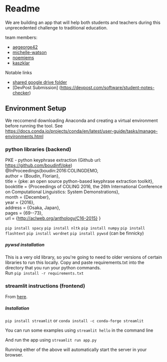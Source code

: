 # Readme

We are building an app that will help both students and teachers during this unprecedented challenge to traditional education. 

team members:

* [aegeorge42](https://github.com/aegeorge42)
* [michelle-watson](https://github.com/Michelle-Watson)
* [noemiems](https://github.com/noemiems)
* [kaszklar](https://github.com/kaszklar)



Notable links

* [shared google drive folder](https://drive.google.com/drive/u/1/folders/1gZ-yYVNB7FpIJpsBmniMmgcNEcc719Eh)
* [DevPost Submission] (https://devpost.com/software/student-notes-checker)

## Environment Setup
We reccomend downloading Anaconda and creating a virtual environment before running the tool.
See https://docs.conda.io/projects/conda/en/latest/user-guide/tasks/manage-environments.html

### python libraries (backend)

PKE - python keyphrase extraction (Github url: https://github.com/boudinfl/pke)
<br>@InProceedings{boudin:2016:COLINGDEMO,
<br>  author    = {Boudin, Florian},
<br>  title     = {pke: an open source python-based keyphrase extraction toolkit},
<br>  booktitle = {Proceedings of COLING 2016, the 26th International Conference on Computational Linguistics: System Demonstrations},
<br>  month     = {December},
<br>  year      = {2016},
<br>  address   = {Osaka, Japan},
<br>  pages     = {69--73},
<br>  url       = {http://aclweb.org/anthology/C16-2015}
}

`pip install spacy`
`pip install nltk`
`pip install numpy`
`pip install flashtext`
`pip install wordnet`
`pip install pywsd` (can be finnicky)

##### pywsd installation
This is a very old library, so you're going to need to older versions of certain libraries to run this locally.
Copy and paste requirements.txt into the directory that you run your python commands. 
<br>Run `pip install -r requirements.txt`

### streamlit instructions (frontend)

From [here](https://docs.streamlit.io/en/stable/installation.html).

##### Installation

`pip install streamlit` or `conda install -c conda-forge streamlit`

You can run some examples using `streamlit hello` in the command line

And run the app using `streamlit run app.py`

Running either of the above will automatically start the server in your browser.
